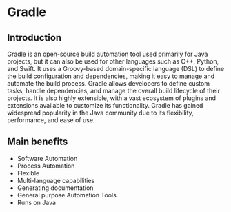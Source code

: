 # Gradle

## Introduction

Gradle is an open-source build automation tool used primarily for Java projects, but it can also be used for other languages such as C++, Python, and Swift. It uses a Groovy-based domain-specific language (DSL) to define the build configuration and dependencies, making it easy to manage and automate the build process. Gradle allows developers to define custom tasks, handle dependencies, and manage the overall build lifecycle of their projects. It is also highly extensible, with a vast ecosystem of plugins and extensions available to customize its functionality. Gradle has gained widespread popularity in the Java community due to its flexibility, performance, and ease of use.

## Main benefits 

- Software Automation
- Process Automation
- Flexible
- Multi-language capabilities
- Generating documentation
- General purpose Automation Tools.
- Runs on Java 
